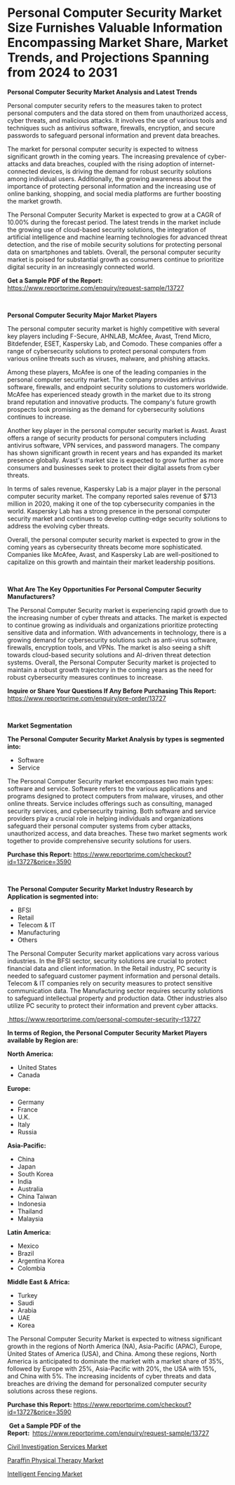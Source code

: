 <p><h1>Personal Computer Security Market Size Furnishes Valuable Information Encompassing Market Share, Market Trends, and Projections Spanning from 2024 to 2031</h1></p><p><strong>Personal Computer Security Market Analysis and Latest Trends</strong></p>
<p><p>Personal computer security refers to the measures taken to protect personal computers and the data stored on them from unauthorized access, cyber threats, and malicious attacks. It involves the use of various tools and techniques such as antivirus software, firewalls, encryption, and secure passwords to safeguard personal information and prevent data breaches.</p><p>The market for personal computer security is expected to witness significant growth in the coming years. The increasing prevalence of cyber-attacks and data breaches, coupled with the rising adoption of internet-connected devices, is driving the demand for robust security solutions among individual users. Additionally, the growing awareness about the importance of protecting personal information and the increasing use of online banking, shopping, and social media platforms are further boosting the market growth.</p><p>The Personal Computer Security Market is expected to grow at a CAGR of 10.00% during the forecast period. The latest trends in the market include the growing use of cloud-based security solutions, the integration of artificial intelligence and machine learning technologies for advanced threat detection, and the rise of mobile security solutions for protecting personal data on smartphones and tablets. Overall, the personal computer security market is poised for substantial growth as consumers continue to prioritize digital security in an increasingly connected world.</p></p>
<p><strong>Get a Sample PDF of the Report:&nbsp;</strong> <a href="https://www.reportprime.com/enquiry/request-sample/13727">https://www.reportprime.com/enquiry/request-sample/13727</a></p>
<p>&nbsp;</p>
<p><strong>Personal Computer Security Major Market Players</strong></p>
<p><p>The personal computer security market is highly competitive with several key players including F-Secure, AHNLAB, McAfee, Avast, Trend Micro, Bitdefender, ESET, Kaspersky Lab, and Comodo. These companies offer a range of cybersecurity solutions to protect personal computers from various online threats such as viruses, malware, and phishing attacks.</p><p>Among these players, McAfee is one of the leading companies in the personal computer security market. The company provides antivirus software, firewalls, and endpoint security solutions to customers worldwide. McAfee has experienced steady growth in the market due to its strong brand reputation and innovative products. The company's future growth prospects look promising as the demand for cybersecurity solutions continues to increase.</p><p>Another key player in the personal computer security market is Avast. Avast offers a range of security products for personal computers including antivirus software, VPN services, and password managers. The company has shown significant growth in recent years and has expanded its market presence globally. Avast's market size is expected to grow further as more consumers and businesses seek to protect their digital assets from cyber threats.</p><p>In terms of sales revenue, Kaspersky Lab is a major player in the personal computer security market. The company reported sales revenue of $713 million in 2020, making it one of the top cybersecurity companies in the world. Kaspersky Lab has a strong presence in the personal computer security market and continues to develop cutting-edge security solutions to address the evolving cyber threats.</p><p>Overall, the personal computer security market is expected to grow in the coming years as cybersecurity threats become more sophisticated. Companies like McAfee, Avast, and Kaspersky Lab are well-positioned to capitalize on this growth and maintain their market leadership positions.</p></p>
<p>&nbsp;</p>
<p><strong>What Are The Key Opportunities For Personal Computer Security Manufacturers?</strong></p>
<p><p>The Personal Computer Security market is experiencing rapid growth due to the increasing number of cyber threats and attacks. The market is expected to continue growing as individuals and organizations prioritize protecting sensitive data and information. With advancements in technology, there is a growing demand for cybersecurity solutions such as anti-virus software, firewalls, encryption tools, and VPNs. The market is also seeing a shift towards cloud-based security solutions and AI-driven threat detection systems. Overall, the Personal Computer Security market is projected to maintain a robust growth trajectory in the coming years as the need for robust cybersecurity measures continues to increase.</p></p>
<p><strong>Inquire or Share Your Questions If Any Before Purchasing This Report:</strong> <a href="https://www.reportprime.com/enquiry/pre-order/13727">https://www.reportprime.com/enquiry/pre-order/13727</a></p>
<p>&nbsp;</p>
<p><strong>Market Segmentation</strong></p>
<p><strong>The Personal Computer Security Market Analysis by types is segmented into:</strong></p>
<p><ul><li>Software</li><li>Service</li></ul></p>
<p><p>The Personal Computer Security market encompasses two main types: software and service. Software refers to the various applications and programs designed to protect computers from malware, viruses, and other online threats. Service includes offerings such as consulting, managed security services, and cybersecurity training. Both software and service providers play a crucial role in helping individuals and organizations safeguard their personal computer systems from cyber attacks, unauthorized access, and data breaches. These two market segments work together to provide comprehensive security solutions for users.</p></p>
<p><strong>Purchase this Report:&nbsp;</strong><a href="https://www.reportprime.com/checkout?id=13727&price=3590">https://www.reportprime.com/checkout?id=13727&price=3590</a></p>
<p>&nbsp;</p>
<p><strong>The Personal Computer Security Market Industry Research by Application is segmented into:</strong></p>
<p><ul><li>BFSI</li><li>Retail</li><li>Telecom & IT</li><li>Manufacturing</li><li>Others</li></ul></p>
<p><p>The Personal Computer Security market applications vary across various industries. In the BFSI sector, security solutions are crucial to protect financial data and client information. In the Retail industry, PC security is needed to safeguard customer payment information and personal details. Telecom & IT companies rely on security measures to protect sensitive communication data. The Manufacturing sector requires security solutions to safeguard intellectual property and production data. Other industries also utilize PC security to protect their information and prevent cyber attacks.</p></p>
<p><a href="https://www.reportprime.com/personal-computer-security-r13727">&nbsp;https://www.reportprime.com/personal-computer-security-r13727</a></p>
<p><strong>In terms of Region, the Personal Computer Security Market Players available by Region are:</strong></p>
<p>
    <p> <strong> North America: </strong>
        <ul>
            <li>United States</li>
            <li>Canada</li>
        </ul>
        </p> 
    <p> <strong> Europe: </strong>
        <ul>
            <li>Germany</li>
            <li>France</li>
            <li>U.K.</li>
            <li>Italy</li>
            <li>Russia</li>
        </ul>
        </p> 
    <p> <strong> Asia-Pacific: </strong>
        <ul>
            <li>China</li>
            <li>Japan</li>
            <li>South Korea</li>
            <li>India</li>
            <li>Australia</li>
            <li>China Taiwan</li>
            <li>Indonesia</li>
            <li>Thailand</li>
            <li>Malaysia</li>
        </ul>
        </p> 
    <p> <strong> Latin America: </strong>
        <ul>
            <li>Mexico</li>
            <li>Brazil</li>
            <li>Argentina Korea</li>
            <li>Colombia</li>
        </ul>
        </p> 
    <p> <strong> Middle East & Africa: </strong>
        <ul>
            <li>Turkey</li>
            <li>Saudi</li>
            <li>Arabia</li>
            <li>UAE</li>
            <li>Korea</li>
        </ul>
    </p>
    </p>
<p><p>The Personal Computer Security Market is expected to witness significant growth in the regions of North America (NA), Asia-Pacific (APAC), Europe, United States of America (USA), and China. Among these regions, North America is anticipated to dominate the market with a market share of 35%, followed by Europe with 25%, Asia-Pacific with 20%, the USA with 15%, and China with 5%. The increasing incidents of cyber threats and data breaches are driving the demand for personalized computer security solutions across these regions.</p></p>
<p><strong>Purchase this Report: </strong><a href="https://www.reportprime.com/checkout?id=13727&price=3590">https://www.reportprime.com/checkout?id=13727&price=3590</a></p>
<p>&nbsp;<strong>Get a Sample PDF of the Report:&nbsp;&nbsp;</strong><a href="https://www.reportprime.com/enquiry/request-sample/13727">https://www.reportprime.com/enquiry/request-sample/13727</a></p>
<p><strong></strong></p>
<p><p><a href="https://issuu.com/reportprime-2/docs/civil-investigation-services-market-size-2030.pptx">Civil Investigation Services Market</a></p><p><a href="https://github.com/vimar16th/Market-Research-Report-List-5/blob/main/paraffin-physical-therapy-market.md">Paraffin Physical Therapy Market</a></p><p><a href="https://github.com/luckyshygirl/Market-Research-Report-List-5/blob/main/intelligent-fencing-market.md">Intelligent Fencing Market</a></p></p>